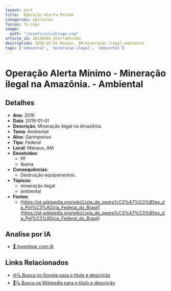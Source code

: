 ```yaml
---
layout: post
title:  Operação Alerta Mínimo
categories: operacoes
faicon: fa-cogs
image:
  path: "/assets/solid/cogs.svg"
article_id: 20190101_AlertaMinimo
description: 2019-01-01-Manaus, AM-mineração ilegal-ambiental
tags: ['ambiental', 'mineracao-ilegal', 'ambiental']
---
```


# Operação Alerta Mínimo - Mineração ilegal na Amazônia. - Ambiental

## Detalhes
- **Ano**: 2019
- **Data**: 2019-01-01
- **Descrição**: Mineração ilegal na Amazônia.
- **Tema**: Ambiental
- **Alvo**: Garimpeiros
- **Tipo**: Federal
- **Local**: Manaus, AM
- **Envolvidos**:
  - PF
  - Ibama
- **Consequências**:
  - Destruição equipamentos.
- **Tópicos**:
  - mineração ilegal
  - ambiental
- **Fontes**:
  - [https://pt.wikipedia.org/wiki/Lista_de_opera%C3%A7%C3%B5es_da_Pol%C3%ADcia_Federal_do_Brasil](https://pt.wikipedia.org/wiki/Lista_de_opera%C3%A7%C3%B5es_da_Pol%C3%ADcia_Federal_do_Brasil)


## Analise por IA
- [🤖 Investigar com IA](https://www.perplexity.ai/search?q=%22opera%C3%A7%C3%A3o%20policial%20Brasil%22%20Opera%C3%A7%C3%A3o%20Alerta%20M%C3%ADnimo%20Minera%C3%A7%C3%A3o%20ilegal%20na%20Amaz%C3%B4nia.%20Manaus%2C%20AM%202019-01-01)

## Links Relacionados
- [🌐🔍 Busca no Google para o título e descrição](https://www.google.com/search?q=%22opera%C3%A7%C3%A3o%20policial%20Brasil%22%20Opera%C3%A7%C3%A3o%20Alerta%20M%C3%ADnimo%20Minera%C3%A7%C3%A3o%20ilegal%20na%20Amaz%C3%B4nia.%20Manaus%2C%20AM%202019-01-01)
- [📖🔍 Busca na Wikipedia para o título e descrição](https://pt.wikipedia.org/w/index.php?search=%22opera%C3%A7%C3%A3o%20policial%20Brasil%22%20Opera%C3%A7%C3%A3o%20Alerta%20M%C3%ADnimo%20Minera%C3%A7%C3%A3o%20ilegal%20na%20Amaz%C3%B4nia.%20Manaus%2C%20AM%202019-01-01)


